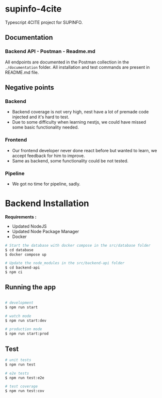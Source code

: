 # supinfo-4cite

Typescript 4CITE project for SUPINFO.

## Documentation

### Backend API - Postman - Readme.md

All endpoints are documented in the Postman collection in the `./documentation` folder.
All installation and test commands are present in README.md file.

## Negative points

### Backend

- Backend coverage is not very high, nest have a lot of premade code injected and it's hard to test.
- Due to some difficulty when learning nestjs, we could have missed some basic functionality needed.

### Frontend

- Our frontend developer never done react before but wanted to learn, we accept feedback for him to improve.
- Same as backend, some functionality could be not tested.

### Pipeline

- We got no time for pipeline, sadly.

# Backend Installation

**Requirements :**

- Updated NodeJS
- Updated Node Package Manager
- Docker

```bash
# Start the database with docker compose in the src/database folder
$ cd database
$ docker compose up
```

```bash
# Update the node_modules in the src/backend-api folder
$ cd backend-api
$ npm ci
```

## Running the app

```bash

# development
$ npm run start

# watch mode
$ npm run start:dev

# production mode
$ npm run start:prod
```

## Test

```bash
# unit tests
$ npm run test

# e2e tests
$ npm run test:e2e

# test coverage
$ npm run test:cov
```
